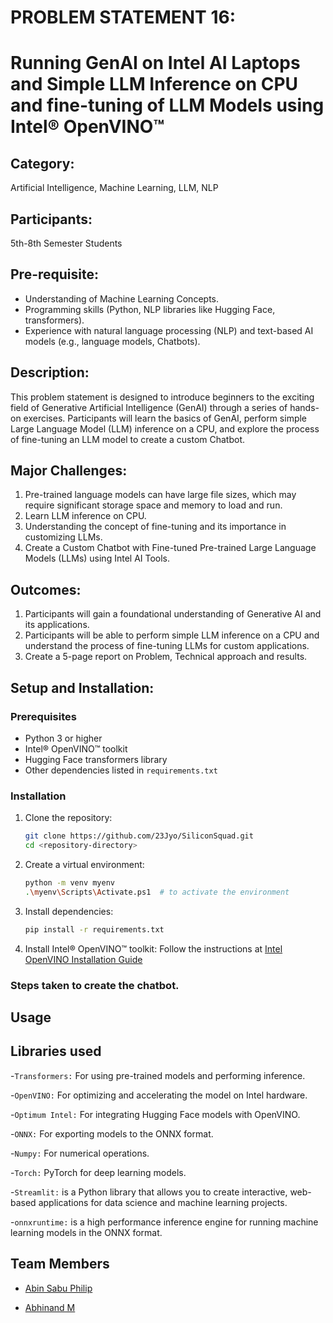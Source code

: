 # PROBLEM STATEMENT 16:
# Running GenAI on Intel AI Laptops and Simple LLM Inference on CPU and fine-tuning of LLM Models using Intel® OpenVINO™
## Category:
Artificial Intelligence, Machine Learning, LLM, NLP
## Participants:
5th-8th Semester Students
## Pre-requisite:
- Understanding of Machine Learning Concepts.
- Programming skills (Python, NLP libraries like Hugging Face, transformers).
- Experience with natural language processing (NLP) and text-based AI models (e.g., language models, Chatbots).
## Description:
This problem statement is designed to introduce beginners to the exciting field of Generative Artificial Intelligence (GenAI) through a series of hands-on exercises. Participants will learn the basics of GenAI, perform simple Large Language Model (LLM) inference on a CPU, and explore the process of fine-tuning an LLM model to create a custom Chatbot.
## Major Challenges:
1. Pre-trained language models can have large file sizes, which may require significant storage space and memory to load and run.
2. Learn LLM inference on CPU.
3. Understanding the concept of fine-tuning and its importance in customizing LLMs.
4. Create a Custom Chatbot with Fine-tuned Pre-trained Large Language Models (LLMs) using Intel AI Tools.

## Outcomes:
1. Participants will gain a foundational understanding of Generative AI and its applications.
2. Participants will be able to perform simple LLM inference on a CPU and understand the process of fine-tuning LLMs for custom applications.
3. Create a 5-page report on Problem, Technical approach and results.

## Setup and Installation:

### Prerequisites

- Python 3 or higher
- Intel® OpenVINO™ toolkit
- Hugging Face transformers library
- Other dependencies listed in `requirements.txt`

### Installation

1. Clone the repository:
    ```sh
    git clone https://github.com/23Jyo/SiliconSquad.git
    cd <repository-directory>
    ```

2. Create a virtual environment:
    ```sh
    python -m venv myenv
    .\myenv\Scripts\Activate.ps1  # to activate the environment
    ```

3. Install dependencies:
    ```sh
    pip install -r requirements.txt
    ```

4. Install Intel® OpenVINO™ toolkit:
    Follow the instructions at [Intel OpenVINO Installation Guide](https://docs.openvino.ai/latest/openvino_docs_install_guides_installing_openvino.html)

### Steps taken to create the chatbot.





## Usage

## Libraries used 
-`Transformers:` For using pre-trained models and performing inference.

-`OpenVINO:` For optimizing and accelerating the model on Intel hardware.

-`Optimum Intel:` For integrating Hugging Face models with OpenVINO.

-`ONNX:` For exporting models to the ONNX format.

-`Numpy:` For numerical operations.

-`Torch:` PyTorch for deep learning models.

-`Streamlit:` is a Python library that allows you to create interactive, web-based applications for data science and machine learning projects.

-`onnxruntime:` is a high performance inference engine for running machine learning models in the ONNX format.

## Team Members

-   [Abin Sabu Philip](https://github.com/ABINSABUPHILIP)

-   [Abhinand M](https://github.com/aiswaryarahull)
